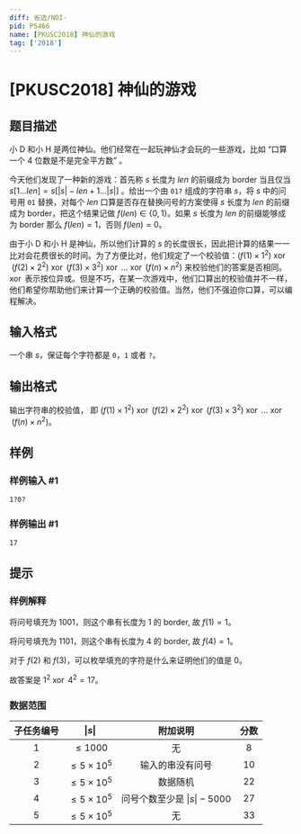 ```yaml
---
diff: 省选/NOI-
pid: P5466
name: [PKUSC2018] 神仙的游戏
tag: ['2018']
---
```

# [PKUSC2018] 神仙的游戏
## 题目描述

小 D 和小 H 是两位神仙。他们经常在一起玩神仙才会玩的一些游戏，比如 “口算一个 4 位数是不是完全平方数” 。

今天他们发现了一种新的游戏：首先称 $s$ 长度为 $len$ 的前缀成为 border 当且仅当 $s[1\dots len ] = s[|s|-len + 1\dots |s|]$ 。给出一个由 $\texttt{01?}$ 组成的字符串 $s$，将 $s$ 中的问号用 $\texttt{01}$ 替换，对每个 $len$ 口算是否存在替换问号的方案使得 $s$ 长度为 $len$ 的前缀成为 border，把这个结果记做 $f(len)\in \{0,1\}$。如果 $s$ 长度为 $len$ 的前缀能够成为 border 那么 $f(len) = 1$，否则 $f(len) = 0$。

由于小 D 和小 H 是神仙，所以他们计算的 $s$ 的长度很长，因此把计算的结果一一比对会花费很长的时间。为了方便比对，他们规定了一个校验值：$(f(1)\times 1^2)~\operatorname{xor}~(f(2)\times 2^2)~\operatorname{xor}~(f(3)\times 3^2)~\operatorname{xor}~\dots~\operatorname{xor}~(f(n)\times n^2)$ 来校验他们的答案是否相同。$\operatorname{xor}$ 表示按位异或。但是不巧，在某一次游戏中，他们口算出的校验值并不一样，他们希望你帮助他们来计算一个正确的校验值。当然，他们不强迫你口算，可以编程解决。

## 输入格式

一个串 $s$，保证每个字符都是 $\texttt 0$，$\texttt 1$ 或者 $\texttt ?$。
## 输出格式

输出字符串的校验值， 即 $(f(1)\times 1^2)~\operatorname{xor}~(f(2)\times 2^2)~\operatorname{xor}~(f(3)\times 3^2)~\operatorname{xor}~\dots~\operatorname{xor}~(f(n)\times n^2)$。
## 样例

### 样例输入 #1
```
1?0?
```
### 样例输出 #1
```
17
```
## 提示

### 样例解释

将问号填充为 1001，则这个串有长度为 1 的 border, 故 $f(1) = 1$。

将问号填充为 1101，则这个串有长度为 4 的 border, 故 $f(4) = 1$。

对于 $f(2)$ 和 $f(3)$，可以枚举填充的字符是什么来证明他们的值是 0。

故答案是 $1^2~\operatorname{xor}~4^2=17$。

### 数据范围

| 子任务编号 |        $\lvert s \rvert$         |         附加说明         | 分数 |
| :--------: | :------------------: | :----------------------: | :--: |
|     1      |     $\leq 1000$      |            无            |  8   |
|     2      | $\leq 5 \times 10^5$ |     输入的串没有问号     |  10  |
|     3      | $\leq 5\times 10^5$  |         数据随机         |  22  |
|     4      | $\leq 5\times 10^5$  | 问号个数至少是 $\lvert s \rvert -5000$ |  27  |
|     5      | $\leq 5\times 10^5$  |            无            |  33  |

